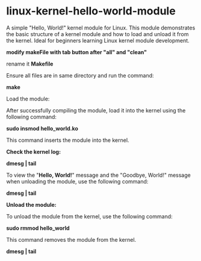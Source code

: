# linux-kernel-hello-world-module
A simple "Hello, World!" kernel module for Linux. This module demonstrates the basic structure of a kernel module and how to load and unload it from the kernel. Ideal for beginners learning Linux kernel module development.

**modify makeFile with tab button after "all" and "clean"**

rename it **Makefile**

Ensure all files are in same directory and run the command:

**make**

Load the module:

After successfully compiling the module, load it into the kernel using the following command:

**sudo insmod hello_world.ko**

This command inserts the module into the kernel.

**Check the kernel log:**

**dmesg | tail**

To view the "**Hello, World!**" message and the "Goodbye, World!" message when unloading the module, use the following command:

**dmesg | tail**

**Unload the module:**

To unload the module from the kernel, use the following command:

**sudo rmmod hello_world**

This command removes the module from the kernel.

**dmesg | tail**
